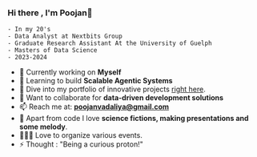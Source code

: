### Hi there , I'm Poojan👋

    - In my 20's 
    - Data Analyst at Nextbits Group
    - Graduate Research Assistant At the University of Guelph
    - Masters of Data Science
    - 2023-2024

- 🔭 Currently working on **Myself**
- 🌱 Learning to build **Scalable Agentic Systems**
- 🎯 Dive into my portfolio of innovative projects [right here](https://www.datascienceportfol.io/vpoojant).
- 🤔 Want to collaborate for **data-driven development solutions**
- 📫 Reach me at: **poojanvadaliya@gmail.com** 
- 🚀 Apart from code I love **science fictions, making presentations and some melody**.
- 🧑‍🤝‍🧑 Love to organize various events.
- ⚡ Thought : "Being a curious proton!"


